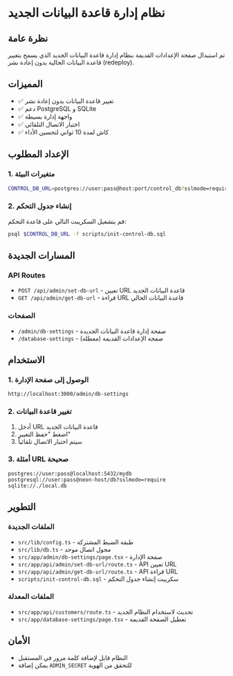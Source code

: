 # نظام إدارة قاعدة البيانات الجديد

## نظرة عامة
تم استبدال صفحة الإعدادات القديمة بنظام إدارة قاعدة البيانات الجديد الذي يسمح بتغيير قاعدة البيانات الحالية بدون إعادة نشر (redeploy).

## المميزات
- ✅ تغيير قاعدة البيانات بدون إعادة نشر
- ✅ دعم PostgreSQL و SQLite
- ✅ واجهة إدارة بسيطة
- ✅ اختبار الاتصال التلقائي
- ✅ كاش لمدة 10 ثواني لتحسين الأداء

## الإعداد المطلوب

### 1. متغيرات البيئة
```bash
CONTROL_DB_URL=postgres://user:pass@host:port/control_db?sslmode=require
```

### 2. إنشاء جدول التحكم
قم بتشغيل السكريبت التالي على قاعدة التحكم:
```bash
psql $CONTROL_DB_URL -f scripts/init-control-db.sql
```

## المسارات الجديدة

### API Routes
- `POST /api/admin/set-db-url` - تعيين URL قاعدة البيانات الجديد
- `GET /api/admin/get-db-url` - قراءة URL قاعدة البيانات الحالي

### الصفحات
- `/admin/db-settings` - صفحة إدارة قاعدة البيانات الجديدة
- `/database-settings` - صفحة الإعدادات القديمة (معطلة)

## الاستخدام

### 1. الوصول إلى صفحة الإدارة
```
http://localhost:3000/admin/db-settings
```

### 2. تغيير قاعدة البيانات
1. أدخل URL قاعدة البيانات الجديد
2. اضغط "حفظ التغيير"
3. سيتم اختبار الاتصال تلقائياً

### 3. أمثلة URL صحيحة
```
postgres://user:pass@localhost:5432/mydb
postgresql://user:pass@neon-host/db?sslmode=require
sqlite://./local.db
```

## التطوير

### الملفات الجديدة
- `src/lib/config.ts` - طبقة الضبط المشتركة
- `src/lib/db.ts` - محول اتصال موحد
- `src/app/admin/db-settings/page.tsx` - صفحة الإدارة
- `src/app/api/admin/set-db-url/route.ts` - API تعيين URL
- `src/app/api/admin/get-db-url/route.ts` - API قراءة URL
- `scripts/init-control-db.sql` - سكريبت إنشاء جدول التحكم

### الملفات المعدلة
- `src/app/api/customers/route.ts` - تحديث لاستخدام النظام الجديد
- `src/app/database-settings/page.tsx` - تعطيل الصفحة القديمة

## الأمان
- النظام قابل لإضافة كلمة مرور في المستقبل
- يمكن إضافة `ADMIN_SECRET` للتحقق من الهوية